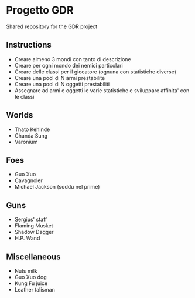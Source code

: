 # Progetto GDR

Shared repository for the GDR project

## Instructions
- Creare almeno 3 mondi con tanto di descrizione
- Creare per ogni mondo dei nemici particolari
- Creare delle classi per il giocatore (ognuna con statistiche diverse)
- Creare una pool di N armi prestabilite
- Creare una pool di N oggetti prestabiliti
- Assegnare ad armi e oggetti le varie statistiche e sviluppare affinita' con le classi

## Worlds
- Thato Kehinde
- Chanda Sung
- Varonium

## Foes 
- Guo Xuo
- Cavagnoler
- Michael Jackson (soddu nel prime)

## Guns 
- Sergius' staff
- Flaming Musket
- Shadow Dagger
- H.P. Wand

## Miscellaneous
- Nuts milk
- Guo Xuo dog
- Kung Fu juice
- Leather talisman
